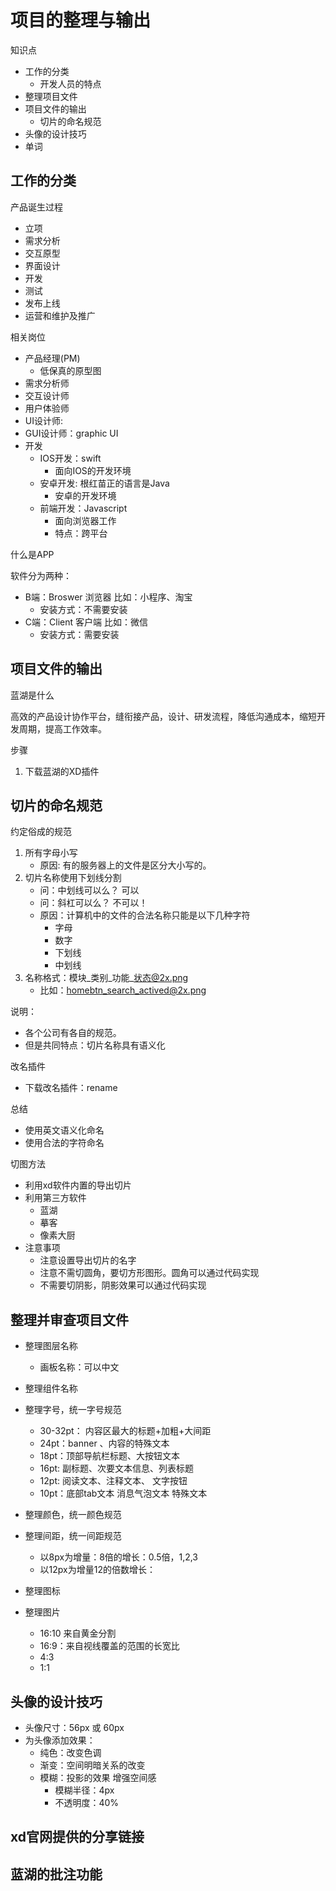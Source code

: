 # 项目的整理与输出

知识点

- 工作的分类
  - 开发人员的特点
- 整理项目文件
- 项目文件的输出
  - 切片的命名规范
- 头像的设计技巧
- 单词

## 工作的分类

产品诞生过程

- 立项
- 需求分析
- 交互原型
- 界面设计
- 开发
- 测试
- 发布上线
- 运营和维护及推广

相关岗位

- 产品经理(PM)
  - 低保真的原型图
- 需求分析师
- 交互设计师
- 用户体验师
- UI设计师: 
- GUI设计师：graphic UI
- 开发
  - IOS开发：swift
    - 面向IOS的开发环境
  - 安卓开发: 根红苗正的语言是Java 
    - 安卓的开发环境
  - 前端开发：Javascript
    - 面向浏览器工作
    - 特点：跨平台

什么是APP

软件分为两种：

- B端：Broswer 浏览器  比如：小程序、淘宝
  - 安装方式：不需要安装
- C端：Client 客户端  比如：微信
  - 安装方式：需要安装

## 项目文件的输出

蓝湖是什么

高效的产品设计协作平台，缝衔接产品，设计、研发流程，降低沟通成本，缩短开发周期，提高工作效率。

步骤

1. 下载蓝湖的XD插件

## 切片的命名规范

约定俗成的规范

1. 所有字母小写
   - 原因: 有的服务器上的文件是区分大小写的。
2. 切片名称使用下划线分割
   - 问：中划线可以么？ 可以
   - 问：斜杠可以么？ 不可以！
   - 原因：计算机中的文件的合法名称只能是以下几种字符
     - 字母
     - 数字
     - 下划线
     - 中划线
3. 名称格式：模块\_类别\_功能\_状态@2x.png
   - 比如：homebtn_search_actived@2x.png

说明：

- 各个公司有各自的规范。
- 但是共同特点：切片名称具有语义化

改名插件

- 下载改名插件：rename

总结

- 使用英文语义化命名
- 使用合法的字符命名



切图方法

- 利用xd软件内置的导出切片
- 利用第三方软件
  - 蓝湖
  - 摹客
  - 像素大厨
- 注意事项
  - 注意设置导出切片的名字
  - 注意不需切圆角，要切方形图形。圆角可以通过代码实现
  - 不需要切阴影，阴影效果可以通过代码实现

## 整理并审查项目文件

- 整理图层名称
  - 画板名称：可以中文

- 整理组件名称
- 整理字号，统一字号规范
  - 30-32pt： 内容区最大的标题+加粗+大间距
  - 24pt：banner 、内容的特殊文本
  - 18pt：顶部导航栏标题、大按钮文本
  - 16pt:  副标题、次要文本信息、列表标题
  - 12pt:  阅读文本、注释文本、 文字按钮
  - 10pt：底部tab文本  消息气泡文本   特殊文本
- 整理颜色，统一颜色规范
- 整理间距，统一间距规范
  - 以8px为增量：8倍的增长：0.5倍，1,2,3
  - 以12px为增量12的倍数增长：
- 整理图标
- 整理图片
  - 16:10 来自黄金分割
  - 16:9：来自视线覆盖的范围的长宽比
  - 4:3
  - 1:1

## 头像的设计技巧

- 头像尺寸：56px  或  60px
- 为头像添加效果：
  - 纯色：改变色调
  - 渐变：空间明暗关系的改变
  - 模糊：投影的效果 增强空间感
    - 模糊半径：4px
    - 不透明度：40%

## xd官网提供的分享链接

## 蓝湖的批注功能

